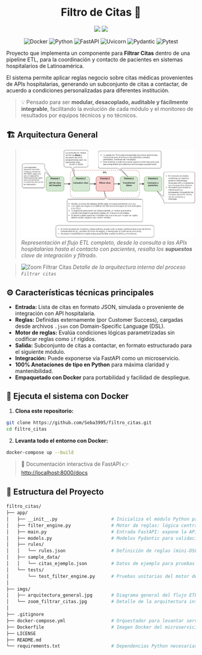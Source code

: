 <h1 align="center">Filtro de Citas 🏥</h1>
<p align="center">
  <img src="https://img.shields.io/badge/status-stable-brightgreen?style=plastic">
  <img src="https://img.shields.io/badge/license-MIT-blue?style=plastic">
</p>
<p align="center">
  <img src="https://img.shields.io/badge/Docker-2496ED?style=plastic&logo=docker&logoColor=white" alt="Docker">
  <img src="https://img.shields.io/badge/Python-3776AB?style=plastic&logo=python&logoColor=white" alt="Python">
  <img src="https://img.shields.io/badge/FastAPI-009688?style=plastic&logo=fastapi&logoColor=white" alt="FastAPI">
  <img src="https://img.shields.io/badge/Uvicorn-121212?style=plastic&logo=uvicorn&logoColor=white" alt="Uvicorn">
  <img src="https://img.shields.io/badge/Pydantic-0A1128?style=plastic&logo=python&logoColor=white" alt="Pydantic">
  <img src="https://img.shields.io/badge/Pytest-0A9EDC?style=plastic&logo=pytest&logoColor=white" alt="Pytest">
</p>


Proyecto que implementa un componente para **Filtrar Citas** dentro de una pipeline ETL, para la coordinación y contacto de pacientes en sistemas hospitalarios de Latinoamérica.

El sistema permite aplicar reglas negocio sobre citas médicas provenientes de APIs hospitalarias, generando un subconjunto de citas a contactar, de acuerdo a condiciones personalizadas para diferentes institución.

> 💡 Pensado para ser **modular, desacoplado, auditable y fácilmente integrable**, facilitando la evolución de cada módulo y el monitoreo de resultados por equipos técnicos y no técnicos.



## 🏗️ Arquitectura General

> ![Arquitectura General](/imgs/arquitectura_general.jpg)
*Representación el flujo ETL completo, desde la consulta a las APIs hospitalarias hasta el contacto con pacientes, resalta los **supuestos** clave de integración y filtrado.*



> ![Zoom Filtrar Citas](/imgs/zoom_filtrar_citas.gif)
*Detalle de la arquitectura interna del proceso `Filtrar citas`*



## ⚙️ Características técnicas principales

- **Entrada:** Lista de citas en formato JSON, simulada o proveniente de integración con API hospitalaria.
- **Reglas:** Definidas externamente (por Customer Success), cargadas desde archivos `.json` con Domain-Specific Language (DSL).
- **Motor de reglas:** Evalúa condiciones lógicas parametrizadas sin codificar reglas como `if` rígidos.
- **Salida:** Subconjunto de citas a contactar, en formato estructurado para el siguiente módulo.
- **Integración:** Puede exponerse vía FastAPI como un microservicio.
- **100% Anotaciones de tipo en Python** para máxima claridad y mantenibilidad.
- **Empaquetado con Docker** para portabilidad y facilidad de despliegue.



## 🐳 Ejecuta el sistema con Docker

1. **Clona este repositorio:**

```bash
git clone https://github.com/Seba3995/filtro_citas.git
cd filtro_citas
````

2. **Levanta todo el entorno con Docker:**

```bash
docker-compose up --build
```

> 🔗 Documentación interactiva de FastAPI 
👉 [http://localhost:8000/docs](http://localhost:8000/docs)


## 📁 Estructura del Proyecto

```bash
filtro_citas/
├── app/
│   ├── __init__.py                    # Inicializa el módulo Python para la app
│   ├── filter_engine.py               # Motor de reglas: lógica central para evaluar y filtrar citas
│   ├── main.py                        # Entrada FastAPI: expone la API para filtrar citas
│   ├── models.py                      # Modelos Pydantic para validación y documentación de datos
│   ├── rules/
│   │   └── rules.json                 # Definición de reglas (mini-DSL) modificables sin cambiar el código
│   ├── sample_data/
│   │   └── citas_ejemplo.json         # Datos de ejemplo para pruebas funcionales/manuales
│   └── tests/
│       └── test_filter_engine.py      # Pruebas unitarias del motor de filtrado (automatización y cobertura)
│
├── imgs/
│   ├── arquitectura_general.jpg       # Diagrama general del flujo ETL y contexto de integración
│   └── zoom_filtrar_citas.jpg         # Detalle de la arquitectura interna del componente Filtrar Citas
│
├── .gitignore                         
├── docker-compose.yml                 # Orquestador para levantar servicios de la solución
├── Dockerfile                         # Imagen Docker del microservicio para despliegue portátil
├── LICENSE                            
├── README.md                          
└── requirements.txt                   # Dependencias Python necesarias para reproducir el entorno
```
